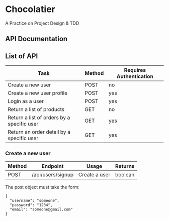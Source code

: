 # Chocolatier
A Practice on Project Design &amp; TDD 

## API Documentation

## List of API

|Task|Method|Requires Authentication|
|-|-|-|
|Create a new user|POST|no|
|Create a new user profile|POST|yes|
|Login as a user|POST|yes|
|Return a list of products|GET|no|
|Return a list of orders by a specific user|GET|yes|
|Return an order detail by a specific user|GET|yes|


### Create a new user

|Method|Endpoint|Usage|Returns|
|-|-|-|-|
|POST|/api/users/signup|Create a user|boolean|

The post object must take the form:

    {
      "username": "someone",
      "password": "1234",
      "email": "someone@gmail.com"
    }



